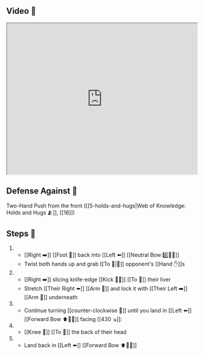 ## Video 🎥

<iframe src="https://www.youtube.com/embed/u_2jNuEG3yc?start=570" width="100%" height="400"></iframe>

## Defense Against 🤺

Two-Hand Push from the front ([[5-holds-and-hugs|Web of Knowledge: Holds and Hugs 🫂]], [[16]])

## Steps 👣

1. - [[Right ➡️]] [[Foot 🦶]] back into [[Left ⬅️]] [[Neutral Bow 0️⃣🧍‍♂️]]
    - Twist both hands up and grab [[To 🎯|🎯]] opponent's [[Hand ✋]]s
2. - [[Right ➡️]] slicing knife-edge [[Kick 🦶💥]] [[To 🎯]] their liver
    - Stretch [[Their Right ⬅️]] [[Arm 💪]] and lock it with [[Their Left ➡️]] [[Arm 💪]] underneath
3. - Continue turning [[counter-clockwise 🔄]] until you land in [[Left ⬅️]] [[Forward Bow ⬆️🧍‍♂️]] facing [[430 ↘️]]:
4. - [[Knee 🦵]] [[To 🎯]] the back of their head
5. - Land back in [[Left ⬅️]] [[Forward Bow ⬆️🧍‍♂️]]